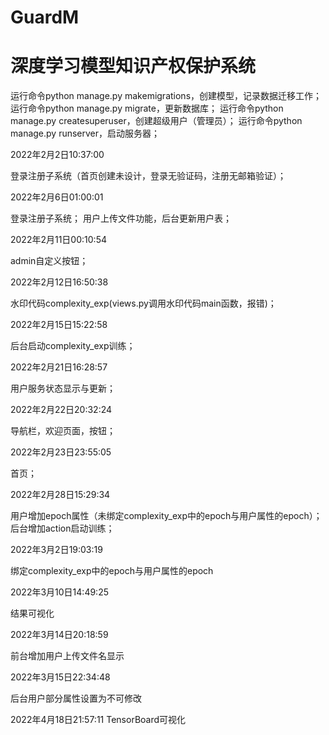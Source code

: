 # GuardM
# 深度学习模型知识产权保护系统

运行命令python manage.py makemigrations，创建模型，记录数据迁移工作；
运行命令python manage.py migrate，更新数据库；
运行命令python manage.py createsuperuser，创建超级用户（管理员）；
运行命令python manage.py runserver，启动服务器；



2022年2月2日10:37:00

登录注册子系统（首页创建未设计，登录无验证码，注册无邮箱验证）；



2022年2月6日01:00:01

登录注册子系统；
用户上传文件功能，后台更新用户表；



2022年2月11日00:10:54

admin自定义按钮；



2022年2月12日16:50:38

水印代码complexity_exp(views.py调用水印代码main函数，报错)；



2022年2月15日15:22:58

后台启动complexity_exp训练；



2022年2月21日16:28:57

用户服务状态显示与更新；



2022年2月22日20:32:24

导航栏，欢迎页面，按钮；



2022年2月23日23:55:05

首页；



2022年2月28日15:29:34

用户增加epoch属性（未绑定complexity_exp中的epoch与用户属性的epoch）；
后台增加action启动训练；



2022年3月2日19:03:19

绑定complexity_exp中的epoch与用户属性的epoch



2022年3月10日14:49:25

结果可视化



2022年3月14日20:18:59

前台增加用户上传文件名显示



2022年3月15日22:34:48

后台用户部分属性设置为不可修改



2022年4月18日21:57:11
TensorBoard可视化
